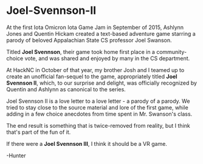 # Joel-Svennson-II

At the first Iota Omicron Iota Game Jam in September of 2015, Ashlynn Jones and Quentin Hickam created a text-based adventure game starring a parody of beloved Appalachian State CS professor Joel Swanson.

Titled __Joel Svennson__, their game took home first place in a community-choice vote, and was shared and enjoyed by many in the CS department.

At HackNC in October of that year, my brother Josh and I teamed up to create an unofficial fan-sequel to the game, appropriately titled __Joel Svennson II__, which, to our surprise and delight, was officially recognized by Quentin and Ashlynn as canonical to the series.

Joel Svennson II is a love letter to a love letter - a parody of a parody.
We tried to stay close to the source material and lore of the first game, while adding in a few choice anecdotes from time spent in Mr. Swanson's class.

The end result is something that is twice-removed from reality, but I think that's part of the fun of it.

If there were a __Joel Svennson III__, I think it should be a VR game.

-Hunter
